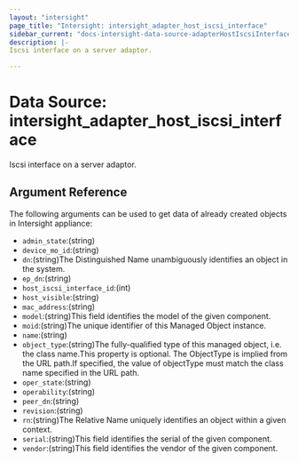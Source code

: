 ```yaml
---
layout: "intersight"
page_title: "Intersight: intersight_adapter_host_iscsi_interface"
sidebar_current: "docs-intersight-data-source-adapterHostIscsiInterface"
description: |-
Iscsi interface on a server adaptor.

---
```


# Data Source: intersight_adapter_host_iscsi_interface
Iscsi interface on a server adaptor.

## Argument Reference
The following arguments can be used to get data of already created objects in Intersight appliance:
* `admin_state`:(string)
* `device_mo_id`:(string)
* `dn`:(string)The Distinguished Name unambiguously identifies an object in the system.
* `ep_dn`:(string)
* `host_iscsi_interface_id`:(int)
* `host_visible`:(string)
* `mac_address`:(string)
* `model`:(string)This field identifies the model of the given component.
* `moid`:(string)The unique identifier of this Managed Object instance.
* `name`:(string)
* `object_type`:(string)The fully-qualified type of this managed object, i.e. the class name.This property is optional. The ObjectType is implied from the URL path.If specified, the value of objectType must match the class name specified in the URL path.
* `oper_state`:(string)
* `operability`:(string)
* `peer_dn`:(string)
* `revision`:(string)
* `rn`:(string)The Relative Name uniquely identifies an object within a given context.
* `serial`:(string)This field identifies the serial of the given component.
* `vendor`:(string)This field identifies the vendor of the given component.
